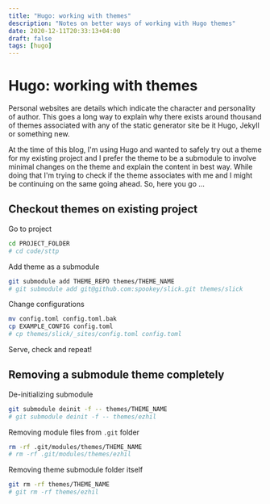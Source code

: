```yaml
---
title: "Hugo: working with themes"
description: "Notes on better ways of working with Hugo themes"
date: 2020-12-11T20:33:13+04:00
draft: false
tags: [hugo]
---
```


# Hugo: working with themes

Personal websites are details which indicate the character and personality of 
author. This goes a long way to explain why there exists around thousand of 
themes associated with any of the static generator site be it Hugo, Jekyll or 
something new.

At the time of this blog, I'm using Hugo and wanted to safely try out a theme
for my existing project and I prefer the theme to be a submodule to involve 
minimal changes on the theme and explain the content in best way. While doing 
that I'm trying to check if the theme associates with me and I might be 
continuing on the same going ahead. So, here you go ...

## Checkout themes on existing project

Go to project
```bash
cd PROJECT_FOLDER
# cd code/sttp
```

Add theme as a submodule
```bash
git submodule add THEME_REPO themes/THEME_NAME
# git submodule add git@github.com:spookey/slick.git themes/slick
```

Change configurations
```bash
mv config.toml config.toml.bak
cp EXAMPLE_CONFIG config.toml
# cp themes/slick/_sites/config.toml config.toml
```

Serve, check and repeat!

## Removing a submodule theme completely

De-initializing submodule
```bash
git submodule deinit -f -- themes/THEME_NAME
# git submodule deinit -f -- themes/ezhil
```

Removing module files from `.git` folder
```bash
rm -rf .git/modules/themes/THEME_NAME
# rm -rf .git/modules/themes/ezhil
```

Removing theme submodule folder itself
```bash
git rm -rf themes/THEME_NAME
# git rm -rf themes/ezhil
```

